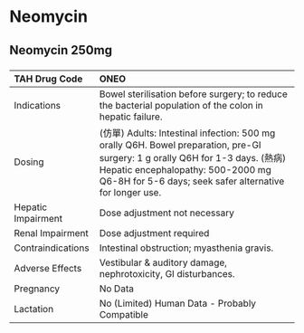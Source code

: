 # Neomycin

## Neomycin 250mg

##### 

| TAH Drug Code      | ONEO                                                                                                                                                                                                                          |
|:-------------------|:------------------------------------------------------------------------------------------------------------------------------------------------------------------------------------------------------------------------------|
| Indications        | Bowel sterilisation before surgery; to reduce the bacterial population of the colon in hepatic failure.                                                                                                                       |
| Dosing             | (仿單) Adults: Intestinal infection: 500 mg orally Q6H. Bowel preparation, pre-GI surgery: 1 g orally Q6H for 1-3 days. (熱病) Hepatic encephalopathy: 500-2000 mg Q6-8H for 5-6 days; seek safer alternative for longer use. |
| Hepatic Impairment | Dose adjustment not necessary                                                                                                                                                                                                 |
| Renal Impairment   | Dose adjustment required                                                                                                                                                                                                      |
| Contraindications  | Intestinal obstruction; myasthenia gravis.                                                                                                                                                                                    |
| Adverse Effects    | Vestibular & auditory damage, nephrotoxicity, GI disturbances.                                                                                                                                                                |
| Pregnancy          | No Data                                                                                                                                                                                                                       |
| Lactation          | No (Limited) Human Data - Probably Compatible                                                                                                                                                                                 |


